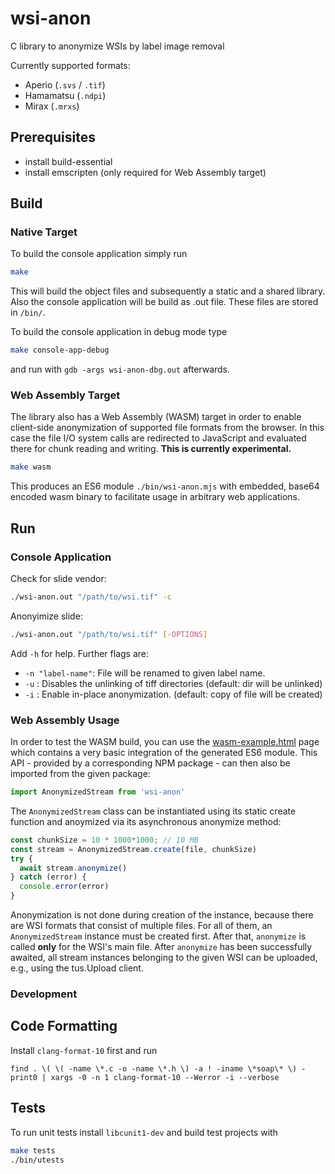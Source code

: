 # wsi-anon

C library to anonymize WSIs by label image removal

Currently supported formats:

* Aperio (`.svs` / `.tif`)
* Hamamatsu (`.ndpi`)
* Mirax (`.mrxs`)

## Prerequisites

* install build-essential
* install emscripten (only required for Web Assembly target)

## Build

### Native Target

To build the console application simply run

```bash
make
```

This will build the object files and subsequently a static and a shared library. 
Also the console application will be build as .out file. These files are stored in `/bin/`.

To build the console application in debug mode type

```bash
make console-app-debug
```

and run with `gdb -args wsi-anon-dbg.out` afterwards.

### Web Assembly Target

The library also has a Web Assembly (WASM) target in order to enable client-side anonymization
of supported file formats from the browser. In this case the file I/O system calls are redirected
to JavaScript and evaluated there for chunk reading and writing. **This is currently experimental.**

```bash
make wasm
```

This produces an ES6 module `./bin/wsi-anon.mjs` with embedded, base64 encoded wasm binary to facilitate usage in arbitrary web applications.

## Run

### Console Application

Check for slide vendor:

```bash
./wsi-anon.out "/path/to/wsi.tif" -c
```

Anonyimize slide:

```bash
./wsi-anon.out "/path/to/wsi.tif" [-OPTIONS]
```

Add `-h` for help. Further flags are:

* `-n "label-name"`: File will be renamed to given label name.
* `-u` : Disables the unlinking of tiff directories (default: dir will be unlinked)
* `-i` : Enable in-place anonymization. (default: copy of file will be created)

### Web Assembly Usage

In order to test the WASM build, you can use the [wasm-example.html](./wasm-example.html) page which contains a very basic integration of the generated ES6 module. This API - provided by a corresponding NPM package - can then also be imported from the given package:

```javascript
import AnonymizedStream from 'wsi-anon'
```

The `AnonymizedStream` class can be instantiated using its static create function and anoymized via its asynchronous anonymize method:

```javascript
const chunkSize = 10 * 1000*1000; // 10 MB
const stream = AnonymizedStream.create(file, chunkSize)
try {
  await stream.anonymize()
} catch (error) {
  console.error(error)
}
```

Anonymization is not done during creation of the instance, because there are WSI formats that consist of multiple files. For all of them, an `AnonymizedStream` instance must be created first. After that, `anonymize` is called **only** for the WSI's main file. After `anonymize` has been successfully awaited, all stream instances belonging to the given WSI can be uploaded, e.g., using the tus.Upload client.


### Development

## Code Formatting

Install `clang-format-10` first and run

```
find . \( \( -name \*.c -o -name \*.h \) -a ! -iname \*soap\* \) -print0 | xargs -0 -n 1 clang-format-10 --Werror -i --verbose
```

## Tests

To run unit tests install `libcunit1-dev` and build test projects with 

```bash
make tests
./bin/utests
```